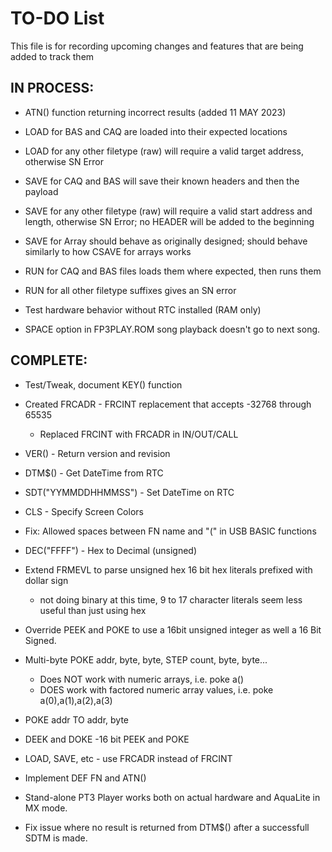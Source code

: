 # TO-DO List

This file is for recording upcoming changes and features that are being added to track them

## IN PROCESS:
- ATN() function returning incorrect results (added 11 MAY 2023)

- LOAD for BAS and CAQ are loaded into their expected locations

- LOAD for any other filetype (raw) will require a valid target address, otherwise SN Error

- SAVE for CAQ and BAS will save their known headers and then the payload

- SAVE for any other filetype (raw) will require a valid start address and length, otherwise SN Error; no HEADER will be added to the beginning

- SAVE for Array should behave as originally designed; should behave similarly to how CSAVE for arrays works

- RUN for CAQ and BAS files loads them where expected, then runs them

- RUN for all other filetype suffixes gives an SN error

- Test hardware behavior without RTC installed (RAM only)

- SPACE option in FP3PLAY.ROM song playback doesn't go to next song.


## COMPLETE:

- Test/Tweak, document KEY() function

- Created FRCADR - FRCINT replacement that accepts -32768 through 65535
  - Replaced FRCINT with FRCADR in IN/OUT/CALL

- VER() - Return version and revision

- DTM$() - Get DateTime from RTC

- SDT("YYMMDDHHMMSS") - Set DateTime on RTC

- CLS - Specify Screen Colors

- Fix: Allowed spaces between FN name and "(" in USB BASIC functions

- DEC("FFFF") - Hex to Decimal (unsigned)

- Extend FRMEVL to parse unsigned hex 16 bit hex literals prefixed with dollar sign
  - not doing binary at this time, 9 to 17 character literals seem less useful than just using hex

- Override PEEK and POKE to use a 16bit unsigned integer as well a 16 Bit Signed.

- Multi-byte POKE addr, byte, byte, STEP count, byte, byte...
  - Does NOT work with numeric arrays, i.e. poke a()
  - DOES work with factored numeric array values, i.e. poke a(0),a(1),a(2),a(3)

- POKE addr TO addr, byte

- DEEK and DOKE -16 bit PEEK and POKE

- LOAD, SAVE, etc - use FRCADR instead of FRCINT

- Implement DEF FN and ATN()

- Stand-alone PT3 Player works both on actual hardware and AquaLite in MX mode.

- Fix issue where no result is returned from DTM$() after a successfull SDTM is made.
